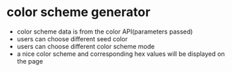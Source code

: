 # color scheme generator

- color scheme data is from the color API(parameters passed)
- users can choose different seed color
- users can choose different color scheme mode
- a nice color scheme and corresponding hex values will be displayed on the page
